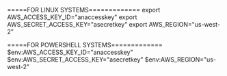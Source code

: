 =====FOR LINUX SYSTEMS=============
export AWS_ACCESS_KEY_ID="anaccesskey"
export AWS_SECRET_ACCESS_KEY="asecretkey"
export AWS_REGION="us-west-2"


=====FOR POWERSHELL SYSTEMS=============
$env:AWS_ACCESS_KEY_ID="anaccesskey"
$env:AWS_SECRET_ACCESS_KEY="asecretkey"
$env:AWS_REGION="us-west-2"

